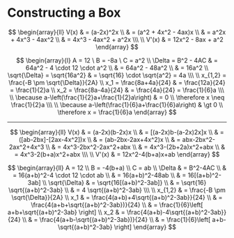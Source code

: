 # Constructing a Box

$$
\begin{array}{ll}
V(x) & = (a-2x)^2x
\\
& = (a^2 + 4x^2 - 4ax)x
\\
& = a^2x + 4x^3 - 4ax^2
\\
& = 4x^3 - 4ax^2 + a^2x
\\\ \\
V'(x) & = 12x^2 - 8ax + a^2
\end{array}
$$

$$
\begin{array}{l}
A = 12
\ 
B = -8a
\ 
C = a^2
\\
\Delta = B^2 - 4AC & = 64a^2 - 4 \cdot 12 \cdot a^2
\\
& = 64a^2 - 48a^2
\\
& = 16a^2
\\
\sqrt{\Delta} = \sqrt{16a^2}
& =
\sqrt{16} \cdot \sqrt{a^2} = 4a
\\\ \\
x_{1,2} = \frac{-B \pm \sqrt{\Delta}}{2A}
\\
x_1 = \frac{8a+4a}{24}
& = \frac{12a}{24} = \frac{1}{2}a
\\
x_2 = \frac{8a-4a}{24}
& = \frac{4a}{24} = \frac{1}{6}a
\\\ \\
\because
a-\left(\frac{1}{2}a+\frac{1}{2}a\right)
& = 0
\\
\therefore
x \neq \frac{1}{2}a
\\\ \\
\because
a-\left(\frac{1}{6}a+\frac{1}{6}a\right)
& \gt 0
\\
\therefore
x = \frac{1}{6}a
\end{array}
$$

----

$$
\begin{array}{ll}
V(x) & =
(a-2x)(b-2x)x
\\
& =
[(a-2x)b-(a-2x)2x]x
\\
& =
([ab-2bx]-[2ax-4x^2])x
\\
& =
(ab-2bx-2ax+4x^2)x
\\
& =
abx-2bx^2-2ax^2+4x^3
\\
& =
4x^3-2bx^2-2ax^2+abx
\\
& =
4x^3-(2b+2a)x^2+abx
\\
& =
4x^3-2(b+a)x^2+abx
\\\ \\
V'(x)
& =
12x^2-4(b+a)x+ab
\end{array}
$$

$$
\begin{array}{ll}
A = 12
\\
B = -4(b+a)
\\
C = ab
\\
\Delta & = B^2-4AC
\\
& = 16(a+b)^2-4 \cdot 12 \cdot ab
\\
& = 16(a+b)^2-48ab
\\
& = 16[(a+b)^2-3ab]
\\
\sqrt{\Delta}
& = \sqrt{16[(a+b)^2-3ab]}
\\
& = \sqrt{16} \sqrt{(a+b)^2-3ab}
\\
& = 4 \sqrt{(a+b)^2-3ab}
\\\ \\
x_{1,2} & = \frac{-B \pm \sqrt{\Delta}}{2A}
\\
x_1 & =
\frac{4(a+b)+4\sqrt{(a+b)^2-3ab}}{24}
\\
& =
\frac{4(a+b+\sqrt{(a+b)^2-3ab})}{24}
\\
& =
\frac{1}{6}\left[
 a+b+\sqrt{(a+b)^2-3ab}
\right]
\\
x_2 & =
\frac{4(a+b)-4\sqrt{(a+b)^2-3ab}}{24}
\\
& =
\frac{4(a+b-\sqrt{(a+b)^2-3ab})}{24}
\\
& =
\frac{1}{6}\left[
 a+b-\sqrt{(a+b)^2-3ab}
\right]
\end{array}
$$
